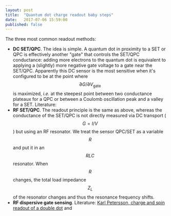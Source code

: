 ```yaml
---
layout: post
title:  "Quantum dot charge readout baby steps"
date:   2017-07-06 15:59:00
published: false
---
```


The three most common readout methods:

-   __DC SET/QPC__. The idea is simple. A quantum dot in proximity to a SET or QPC is effectively another "gate" that controls the SET/QPC conductance: adding more electrons to the quantum dot is equivalent to applying a (slightly) more negative gate voltage to a gate near the SET/QPC. Apparently this DC sensor is the most sensitive when it's configured to be at the point where $$\partial G/\partial V_\text{gate}$$ is maximized, _i.e._ at the steepest point between two conductance plateaux for a QPC or between a Coulomb oscillation peak and a valley for a SET. Literature: 
-   __RF SET/QPC__. The readout principle is the same as above, whereas the conductance of the SET/QPC is not directly measured via DC transport ($$G=I/V$$) but using an RF resonator. We treat the sensor QPC/SET as a variable $$R$$ and put it in an $$RLC$$ resonator. When $$R$$ changes, the total load impedance $$Z_L$$ of the resonator changes and thus the resonance frequency shifts.
-   __RF dispersive gate sensing__. Literature: [Karl Petersson, charge and spin readout of a double dot](http://pubs.acs.org/doi/abs/10.1021/nl100663w) and 


